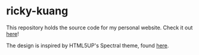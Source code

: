 # ricky-kuang

This repository holds the source code for my personal website. Check it out [here](http://www.ricky-kuang.com)!

The design is inspired by HTML5UP's Spectral theme, found [here](https://html5up.net/spectral).
